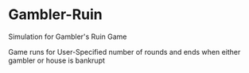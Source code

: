 # Gambler-Ruin
Simulation for Gambler's Ruin Game

Game runs for User-Specified number of rounds and ends when either gambler or house is bankrupt
